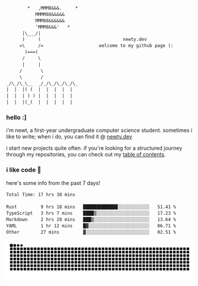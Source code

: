 ```txt
        *   ,MMM8&&&.     *
           MMMM88&&&&&
           MMM88&&&&&&
           'MMM8&&&'   *
      |\___/|
      )     (                               newty.dev
     =\     /=                     welcome to my github page (:
       )===(
      /     \
      |     |
     /       \
     \       /
_/\_/\_\__  _/_/\_/\_/\_/\_
|  |  |( (  |  |  |  |  |
|  |  | ) ) |  |  |  |  |
|  |  |(_(  |  |  |  |  |
```

### hello :]

i'm newt, a first-year undergraduate computer science student. sometimes i like to write; when i do, you can find it @ [newty.dev](https://newty.dev)

i start new projects quite often. if you're looking for a structured journey through my repositories, you can check out my [table of contents](https://github.com/isitreallyalive/toc).

### i like code 🦊

here's some info from the past 7 days!

<!--START_SECTION:waka-->

```txt
Total Time: 17 hrs 38 mins

Rust         9 hrs 18 mins   █████████████░░░░░░░░░░░░   51.41 %
TypeScript   3 hrs 7 mins    ████▒░░░░░░░░░░░░░░░░░░░░   17.23 %
Markdown     2 hrs 28 mins   ███▒░░░░░░░░░░░░░░░░░░░░░   13.64 %
YAML         1 hr 12 mins    █▓░░░░░░░░░░░░░░░░░░░░░░░   06.71 %
Other        27 mins         ▓░░░░░░░░░░░░░░░░░░░░░░░░   02.51 %
```

<!--END_SECTION:waka-->

![snake commit graph](https://raw.githubusercontent.com/isitreallyalive/isitreallyalive/refs/heads/snake/ctp-mocha-mauve.svg)
